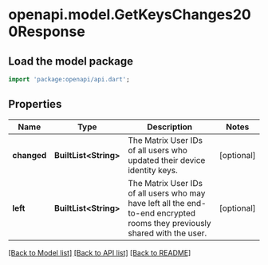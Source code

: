 # openapi.model.GetKeysChanges200Response

## Load the model package
```dart
import 'package:openapi/api.dart';
```

## Properties
Name | Type | Description | Notes
------------ | ------------- | ------------- | -------------
**changed** | **BuiltList&lt;String&gt;** | The Matrix User IDs of all users who updated their device identity keys. | [optional] 
**left** | **BuiltList&lt;String&gt;** | The Matrix User IDs of all users who may have left all the end-to-end encrypted rooms they previously shared with the user. | [optional] 

[[Back to Model list]](../README.md#documentation-for-models) [[Back to API list]](../README.md#documentation-for-api-endpoints) [[Back to README]](../README.md)


